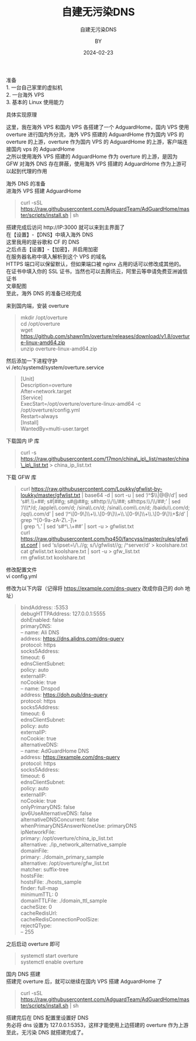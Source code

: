 ﻿---
layout:     post
title:      自建无污染DNS
subtitle:   自建无污染DNS 
date:       2024-02-23
author:     BY
header-img: img/post-bg-cook.jpg
catalog: true
tags:
    - DNS
	- Linux
---

准备  
1\. 一台自己家里的虚拟机  
2\. 一台海外 VPS  
3\. 基本的 Linux 使用能力

具体实现原理

这里，我在海外 VPS 和国内 VPS 各搭建了一个 AdguardHome，国内 VPS 使用 overture 进行国内外分流，海外 VPS 搭建的 AdguardHome 作为国内 VPS 的 overture 的上游，overture 作为国内 VPS 的 AdguardHome 的上游，客户端连接国内 vps 的 AdguardHome  
之所以使用海外 VPS 搭建的 AdguardHome 作为 overture 的上游，是因为 GFW 对海外 DNS 存在屏蔽，使用海外 VPS 搭建的 AdguardHome 作为上游可以起到代理的作用

海外 DNS 的准备  
进海外 VPS 搭建 AdguardHome

> curl -sSL https://raw.githubusercontent.com/AdguardTeam/AdGuardHome/master/scripts/install.sh \| sh

搭建完成后访问 http://IP:3000 就可以来到主界面了  
在【设置】-【DNS】中填入海外 DNS  
这里我用的是谷歌和 CF 的 DNS  
之后点击【设置】-【加密】，并启用加密  
在服务器名称中填入解析到这个 VPS 的域名  
HTTPS 端口可以保留默认，但如果端口被 nginx 占用的话可以修改成其他的。  
在证书中填入你的 SSL 证书，当然也可以去腾讯云，阿里云等申请免费亚洲诚信证书  
文章配图  
至此，海外 DNS 的准备已经完成

来到国内端，安装 overture

> mkdir /opt/overture  
> cd /opt/overture  
> wget https://github.com/shawn1m/overture/releases/download/v1.8/overture-linux-amd64.zip  
> unzip overture-linux-amd64.zip

然后添加一下进程守护  
vi /etc/systemd/system/overture.service

> \[Unit\]  
> Description=overture  
> After=network.target  
> \[Service\]  
> ExecStart=/opt/overture/overture-linux-amd64 -c /opt/overture/config.yml  
> Restart=always  
> \[Install\]  
> WantedBy=multi-user.target

下载国内 IP 库

> curl -s https://raw.githubusercontent.com/17mon/china\_ip\_list/master/china\_ip\_list.txt > china\_ip\_list.txt

下载 GFW 库

> curl https://raw.githubusercontent.com/Loukky/gfwlist-by-loukky/master/gfwlist.txt | base64 -d | sort -u | sed ‘/^$\\|@@/d’| sed ‘s#!.\\+##; s#|##g; s#@##g; s#http:\\/\\/##; s#https:\\/\\/##;’ | sed ‘/\\\*/d; /apple\\.com/d; /sina\\.cn/d; /sina\\.com\\.cn/d; /baidu\\.com/d; /qq\\.com/d’ | sed ‘/^\[0-9\]\\+\\.\[0-9\]\\+\\.\[0-9\]\\+\\.\[0-9\]\\+$/d’ | grep ‘^\[0-9a-zA-Z\\.-\]\\+  
> | grep ‘\\.’ | sed ‘s#^\\.\\+##’ | sort -u > gfwlist.txt  
> curl https://raw.githubusercontent.com/hq450/fancyss/master/rules/gfwlist.conf | sed ‘s/ipset=\\/\\.//g; s/\\/gfwlist//g; /^server/d’ > koolshare.txt  
> cat gfwlist.txt koolshare.txt | sort -u > gfw\_list.txt  
> rm gfwlist.txt koolshare.txt

修改配置文件  
vi config.yml

修改为以下内容（记得将 https://example.com/dns-query 改成你自己的 doh 地址）

> bindAddress: :5353  
> debugHTTPAddress: 127.0.0.1:5555  
> dohEnabled: false  
> primaryDNS:  
> – name: Ali DNS  
> address: https://dns.alidns.com/dns-query  
> protocol: https  
> socks5Address:  
> timeout: 6  
> ednsClientSubnet:  
> policy: auto  
> externalIP:  
> noCookie: true  
> – name: Dnspod  
> address: https://doh.pub/dns-query  
> protocol: https  
> socks5Address:  
> timeout: 6  
> ednsClientSubnet:  
> policy: auto  
> externalIP:  
> noCookie: true  
> alternativeDNS:  
> – name: AdGuardHome DNS  
> address: https://example.com/dns-query  
> protocol: https  
> socks5Address:  
> timeout: 6  
> ednsClientSubnet:  
> policy: auto  
> externalIP:  
> noCookie: true  
> onlyPrimaryDNS: false  
> ipv6UseAlternativeDNS: false  
> alternativeDNSConcurrent: false  
> whenPrimaryDNSAnswerNoneUse: primaryDNS  
> ipNetworkFile:  
> primary: /opt/overture/china\_ip\_list.txt  
> alternative: ./ip\_network\_alternative\_sample  
> domainFile:  
> primary: ./domain\_primary\_sample  
> alternative: /opt/overture/gfw\_list.txt  
> matcher: suffix-tree  
> hostsFile:  
> hostsFile: ./hosts\_sample  
> finder: full-map  
> minimumTTL: 0  
> domainTTLFile: ./domain\_ttl\_sample  
> cacheSize: 0  
> cacheRedisUrl:  
> cacheRedisConnectionPoolSize:  
> rejectQType:  
> – 255

之后启动 overture 即可

> systemctl start overture  
> systemctl enable overture

国内 DNS 搭建  
搭建完 overture 后，就可以继续在国内 VPS 搭建 AdguardHome 了

> curl -sSL https://raw.githubusercontent.com/AdguardTeam/AdGuardHome/master/scripts/install.sh \| sh

搭建完后在 DNS 配置里设置好 DNS  
务必将 dns 设置为 127.0.0.1:5353，这样才能使用上边搭建的 overture 作为上游  
至此，无污染 DNS 就搭建完成了。